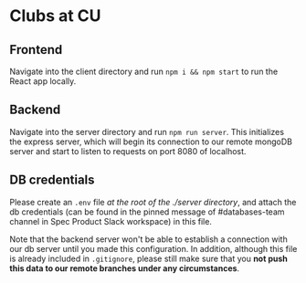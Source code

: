 # Clubs at CU

## Frontend

Navigate into the client directory and run `npm i && npm start` to run the React app locally.

## Backend 

Navigate into the server directory and run `npm run server`. This initializes the express server, which will begin its connection to our remote mongoDB server and start to listen to requests on port 8080 of localhost.

## DB credentials

Please create an `.env` file *at the root of the ./server directory*, and attach the db credentials (can be found in the pinned message of #databases-team channel in Spec Product Slack workspace) in this file.

Note that the backend server won't be able to establish a connection with our db server until you made this configuration. In addition, although this file is already included in `.gitignore`, please still make sure that you **not push this data to our remote branches under any circumstances**.
